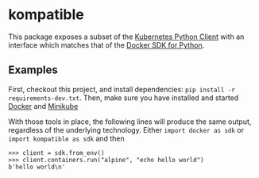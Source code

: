 # kompatible

This package exposes a subset of the
[Kubernetes Python Client](https://github.com/kubernetes-client/python/)
with an interface which matches that of the
[Docker SDK for Python](https://docker-py.readthedocs.io/en/stable/).

## Examples

First, checkout this project, and install dependencies:
`pip install -r requirements-dev.txt`.
Then, make sure you have installed and started
[Docker](https://docs.docker.com/docker-for-mac/install/)
and [Minikube](https://kubernetes.io/docs/tutorials/hello-minikube/#create-a-minikube-cluster)

With those tools in place, the following lines will produce the same output,
regardless of the underlying technology. Either `import docker as sdk`
or `import kompatible as sdk` and then

```
>>> client = sdk.from_env()
>>> client.containers.run("alpine", "echo hello world")
b'hello world\n'

```